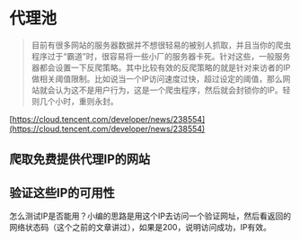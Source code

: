 # 代理池

> 目前有很多网站的服务器数据并不想很轻易的被别人抓取，并且当你的爬虫程序过于“霸道”时，很容易将一些小厂的服务器卡死。针对这些，一般服务器都会设置一下反爬策略。其中比较有效的反爬策略的就是针对来访者的IP做相关阈值限制。比如说当一个IP访问速度过快，超过设定的阈值，那么网站就会认为这不是用户行为，这是一个爬虫程序，然后就会封锁你的IP。轻则几个小时，重则永封。

[https://cloud.tencent.com/developer/news/238554](https://cloud.tencent.com/developer/news/238554)

## 爬取免费提供代理IP的网站

## 验证这些IP的可用性

怎么测试IP是否能用？小编的思路是用这个IP去访问一个验证网址，然后看返回的网络状态码（这个之前的文章讲过），如果是200，说明访问成功，IP有效。


